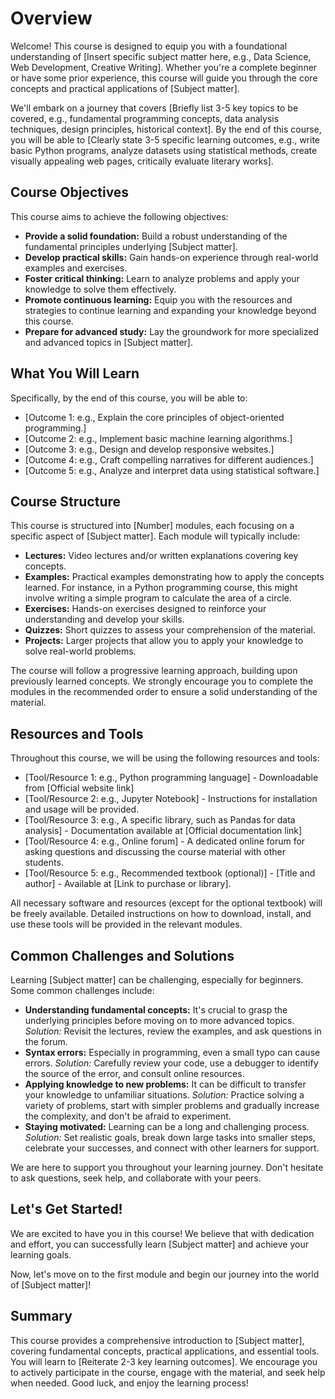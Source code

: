 # Overview

Welcome! This course is designed to equip you with a foundational understanding of [Insert specific subject matter here, e.g., Data Science, Web Development, Creative Writing]. Whether you're a complete beginner or have some prior experience, this course will guide you through the core concepts and practical applications of [Subject matter].

We'll embark on a journey that covers [Briefly list 3-5 key topics to be covered, e.g., fundamental programming concepts, data analysis techniques, design principles, historical context]. By the end of this course, you will be able to [Clearly state 3-5 specific learning outcomes, e.g., write basic Python programs, analyze datasets using statistical methods, create visually appealing web pages, critically evaluate literary works].

## Course Objectives

This course aims to achieve the following objectives:

*   **Provide a solid foundation:** Build a robust understanding of the fundamental principles underlying [Subject matter].
*   **Develop practical skills:**  Gain hands-on experience through real-world examples and exercises.
*   **Foster critical thinking:**  Learn to analyze problems and apply your knowledge to solve them effectively.
*   **Promote continuous learning:** Equip you with the resources and strategies to continue learning and expanding your knowledge beyond this course.
*   **Prepare for advanced study:** Lay the groundwork for more specialized and advanced topics in [Subject matter].

## What You Will Learn

Specifically, by the end of this course, you will be able to:

*   [Outcome 1: e.g., Explain the core principles of object-oriented programming.]
*   [Outcome 2: e.g., Implement basic machine learning algorithms.]
*   [Outcome 3: e.g., Design and develop responsive websites.]
*   [Outcome 4: e.g., Craft compelling narratives for different audiences.]
*   [Outcome 5: e.g., Analyze and interpret data using statistical software.]

## Course Structure

This course is structured into [Number] modules, each focusing on a specific aspect of [Subject matter]. Each module will typically include:

*   **Lectures:**  Video lectures and/or written explanations covering key concepts.
*   **Examples:**  Practical examples demonstrating how to apply the concepts learned. For instance, in a Python programming course, this might involve writing a simple program to calculate the area of a circle.
*   **Exercises:**  Hands-on exercises designed to reinforce your understanding and develop your skills.
*   **Quizzes:**  Short quizzes to assess your comprehension of the material.
*   **Projects:**  Larger projects that allow you to apply your knowledge to solve real-world problems.

The course will follow a progressive learning approach, building upon previously learned concepts.  We strongly encourage you to complete the modules in the recommended order to ensure a solid understanding of the material.

## Resources and Tools

Throughout this course, we will be using the following resources and tools:

*   [Tool/Resource 1: e.g., Python programming language] - Downloadable from [Official website link]
*   [Tool/Resource 2: e.g., Jupyter Notebook] - Instructions for installation and usage will be provided.
*   [Tool/Resource 3: e.g., A specific library, such as Pandas for data analysis] -  Documentation available at [Official documentation link]
*   [Tool/Resource 4: e.g., Online forum] - A dedicated online forum for asking questions and discussing the course material with other students.
*   [Tool/Resource 5: e.g., Recommended textbook (optional)] - [Title and author] - Available at [Link to purchase or library].

All necessary software and resources (except for the optional textbook) will be freely available.  Detailed instructions on how to download, install, and use these tools will be provided in the relevant modules.

## Common Challenges and Solutions

Learning [Subject matter] can be challenging, especially for beginners. Some common challenges include:

*   **Understanding fundamental concepts:**  It's crucial to grasp the underlying principles before moving on to more advanced topics.  *Solution:*  Revisit the lectures, review the examples, and ask questions in the forum.
*   **Syntax errors:**  Especially in programming, even a small typo can cause errors.  *Solution:*  Carefully review your code, use a debugger to identify the source of the error, and consult online resources.
*   **Applying knowledge to new problems:**  It can be difficult to transfer your knowledge to unfamiliar situations.  *Solution:*  Practice solving a variety of problems, start with simpler problems and gradually increase the complexity, and don't be afraid to experiment.
*   **Staying motivated:**  Learning can be a long and challenging process. *Solution:* Set realistic goals, break down large tasks into smaller steps, celebrate your successes, and connect with other learners for support.

We are here to support you throughout your learning journey.  Don't hesitate to ask questions, seek help, and collaborate with your peers.

## Let's Get Started!

We are excited to have you in this course!  We believe that with dedication and effort, you can successfully learn [Subject matter] and achieve your learning goals.

Now, let's move on to the first module and begin our journey into the world of [Subject matter]!

## Summary

This course provides a comprehensive introduction to [Subject matter], covering fundamental concepts, practical applications, and essential tools. You will learn to [Reiterate 2-3 key learning outcomes]. We encourage you to actively participate in the course, engage with the material, and seek help when needed.  Good luck, and enjoy the learning process!
